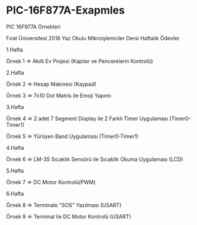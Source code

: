 # PIC-16F877A-Exapmles
PIC 16F977A Örnekleri 

Fırat Üniversitesi 2018 Yaz Okulu Mikroişlemciler Dersi Haftalık Ödevler

1.Hafta

Örnek 1 => Akıllı Ev Projesi (Kapılar ve Pencerelerin Kontrolü)

2.Hafta

Örnek 2 => Hesap Makinesi (Kaypad)

Örnek 3 => 7x10 Dot Matris ile Emoji Yapımı

3.Hafta

Örnek 4 => 2 adet 7 Segment Display ile 2 Farklı Timer Uygulaması (Timer0-Timer1)

Örnek 5 => Yürüyen Band Uygulaması (Timer0-Timer1)

4.Hafta

Örnek 6 => LM-35 Sıcaklık Sensörü ile Sıcaklık Okuma Uygulaması (LCD)

5.Hafta

Örnek 7 => DC Motor Kontrolü(PWM)

6.Hafta

Örnek 8 => Terminale "SOS" Yazılması (USART)

Örnek 9 => Terminal ile DC Motor Kontrolü (USART)
